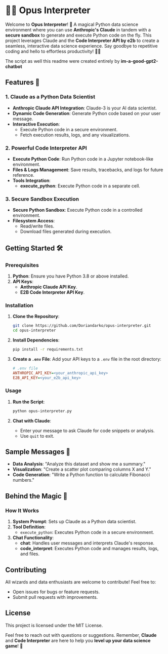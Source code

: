 # 🧙‍♂️ Opus Interpreter

Welcome to **Opus Interpreter**! 🚀 A magical Python data science environment where you can use **Anthropic's Claude** in tandem with a **secure sandbox** to generate and execute Python code on the fly. This project leverages Claude and the **Code Interpreter API by e2b** to create a seamless, interactive data science experience. Say goodbye to repetitive coding and hello to effortless productivity! 🎩✨

The script as well this readme were created entirely by **im-a-good-gpt2-chatbot**

## Features 🌟
### 1. **Claude as a Python Data Scientist**
- **Anthropic Claude API Integration**: Claude-3 is your AI data scientist.
- **Dynamic Code Generation**: Generate Python code based on your user message.
- **Interactive Execution**:
  - Execute Python code in a secure environment.
  - Fetch execution results, logs, and any visualizations.

### 2. **Powerful Code Interpreter API**
- **Execute Python Code**: Run Python code in a Jupyter notebook-like environment.
- **Files & Logs Management**: Save results, tracebacks, and logs for future reference.
- **Tools Integration**:
  - **execute_python**: Execute Python code in a separate cell.

### 3. **Secure Sandbox Execution**
- **Secure Python Sandbox**: Execute Python code in a controlled environment.
- **Filesystem Access**:
  - Read/write files.
  - Download files generated during execution.

## Getting Started 🛠️
### Prerequisites
1. **Python**: Ensure you have Python 3.8 or above installed.
2. **API Keys**:
   - **Anthropic Claude API Key**.
   - **E2B Code Interpreter API Key**.

### Installation
1. **Clone the Repository**:
   ```bash
   git clone https://github.com/Doriandarko/opus-interpreter.git
   cd opus-interpreter
   ```

2. **Install Dependencies**:
   ```bash
   pip install -r requirements.txt
   ```

3. **Create a `.env` File**:
   Add your API keys to a `.env` file in the root directory:
   ```ini
   # .env file
   ANTHROPIC_API_KEY=<your_anthropic_api_key>
   E2B_API_KEY=<your_e2b_api_key>
   ```

### Usage
1. **Run the Script**:
   ```bash
   python opus-interpreter.py
   ```

2. **Chat with Claude**:
   - Enter your message to ask Claude for code snippets or analysis.
   - Use `quit` to exit.

## Sample Messages 💬
- **Data Analysis**: "Analyze this dataset and show me a summary."
- **Visualization**: "Create a scatter plot comparing columns X and Y."
- **Code Generation**: "Write a Python function to calculate Fibonacci numbers."

## Behind the Magic 🎩
### How It Works
1. **System Prompt**: Sets up Claude as a Python data scientist.
2. **Tool Definition**:
   - `execute_python`: Executes Python code in a secure environment.
3. **Chat Functionality**:
   - **chat**: Handles user messages and interprets Claude's response.
   - **code_interpret**: Executes Python code and manages results, logs, and files.


## Contributing
All wizards and data enthusiasts are welcome to contribute! Feel free to:
- Open issues for bugs or feature requests.
- Submit pull requests with improvements.

## License
This project is licensed under the MIT License.

Feel free to reach out with questions or suggestions. Remember, **Claude** and **Code Interpreter** are here to help you **level up your data science game**! 🎯

